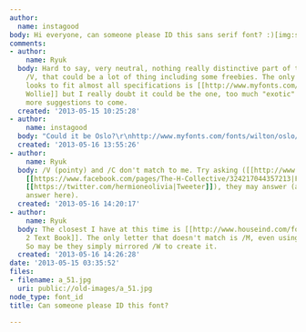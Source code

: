```yaml
---
author:
  name: instagood
body: Hi everyone, can someone please ID this sans serif font? :)[img:sites/default/files/old-images/a_4904.jpg]
comments:
- author:
    name: Ryuk
  body: Hard to say, very neutral, nothing really distinctive part of this pointy
    /V, that could be a lot of thing including some freebies. The only I have that
    looks to fit almost all specifications is [[http://www.myfonts.com/fonts/thomas-kaeding/ollie-wollie|Ollie
    Wollie]] but I really doubt it could be the one, too much "exotic" to me... Possibly
    more suggestions to come.
  created: '2013-05-15 10:25:28'
- author:
    name: instagood
  body: "Could it be Oslo?\r\nhttp://www.myfonts.com/fonts/wilton/oslo/"
  created: '2013-05-16 13:55:26'
- author:
    name: Ryuk
  body: /V (pointy) and /C don't match to me. Try asking ([[http://www.thehcollective.com|website]],
    [[https://www.facebook.com/pages/The-H-Collective/324217044357213|Facebook]],
    [[https://twitter.com/hermioneolivia|Tweeter]]), they may answer (and drop the
    answer here).
  created: '2013-05-16 14:20:17'
- author:
    name: Ryuk
  body: The closest I have at this time is [[http://www.houseind.com/fonts/neutraface2|Neutraface
    2 Text Book]]. The only letter that doesn't match is /M, even using the alternate.
    So may be they simply mirrored /W to create it.
  created: '2013-05-16 14:26:28'
date: '2013-05-15 03:35:52'
files:
- filename: a_51.jpg
  uri: public://old-images/a_51.jpg
node_type: font_id
title: Can someone please ID this font?

---
```

